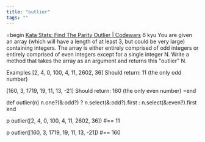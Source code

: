 ```yaml
---
title: "outlier"
tags: ""
---
```


=begin
[Kata Stats: Find The Parity Outlier \| Codewars](https://www.codewars.com/kata/5526fc09a1bbd946250002dc)
6 kyu
You are given an array (which will have a length of at least 3, but could be very large) containing integers. The array is either entirely comprised of odd integers or entirely comprised of even integers except for a single integer N. Write a method that takes the array as an argument and returns this "outlier" N.

Examples
[2, 4, 0, 100, 4, 11, 2602, 36]
Should return: 11 (the only odd number)

[160, 3, 1719, 19, 11, 13, -21]
Should return: 160 (the only even number)
=end

def outlier(n)
  n.one?(&:odd?) ? n.select(&:odd?).first : n.select(&:even?).first
end 

p outlier([2, 4, 0, 100, 4, 11, 2602, 36]) #== 11

p outlier([160, 3, 1719, 19, 11, 13, -21]) #== 160
